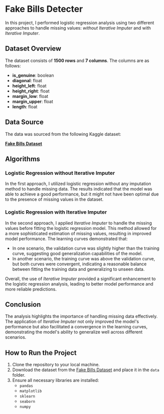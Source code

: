 # Fake Bills Detecter

In this project, I performed logistic regression analysis using two different approaches to handle missing values: *without Iterative Imputer* and with *Iterative Imputer*.

## Dataset Overview

The dataset consists of **1500 rows** and **7 columns**. The columns are as follows:

- **is_genuine**: boolean
- **diagonal**: float
- **height_left**: float
- **height_right**: float
- **margin_low**: float
- **margin_upper**: float
- **length**: float

## Data Source

The data was sourced from the following Kaggle dataset:

**[Fake Bills Dataset](https://www.kaggle.com/datasets/alexandrepetit881234/fake-bills/data)**

## Algorithms

### Logistic Regression without Iterative Imputer

In the first approach, I utilized logistic regression without any imputation method to handle missing data. The results indicated that the model was able to achieve a good performance, but it might not have been optimal due to the presence of missing values in the dataset.

### Logistic Regression with Iterative Imputer

In the second approach, I applied *Iterative Imputer* to handle the missing values before fitting the logistic regression model. This method allowed for a more sophisticated estimation of missing values, resulting in improved model performance. The learning curves demonstrated that:

- In one scenario, the validation curve was slightly higher than the training curve, suggesting good generalization capabilities of the model.
- In another scenario, the training curve was above the validation curve, but both curves were convergent, indicating a reasonable balance between fitting the training data and generalizing to unseen data.

Overall, the use of *Iterative Imputer* provided a significant enhancement to the logistic regression analysis, leading to better model performance and more reliable predictions.

## Conclusion

The analysis highlights the importance of handling missing data effectively. The application of *Iterative Imputer* not only improved the model's performance but also facilitated a convergence in the learning curves, demonstrating the model's ability to generalize well across different scenarios.

## How to Run the Project

1. Clone the repository to your local machine.
2. Download the dataset from the [Fake Bills Dataset](https://www.kaggle.com/datasets/alexandrepetit881234/fake-bills/data) and place it in the `data` folder.
3. Ensure all necessary libraries are installed:
    - `pandas`
    - `matplotlib`
    - `sklearn`
    - `seaborn`
    - `numpy`
